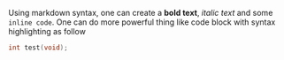 Using markdown syntax, one can create a **bold text**,
 _italic text_ and some `inline code`.
One can do more powerful thing like
code block with syntax highlighting as follow

```C
int test(void);
```
